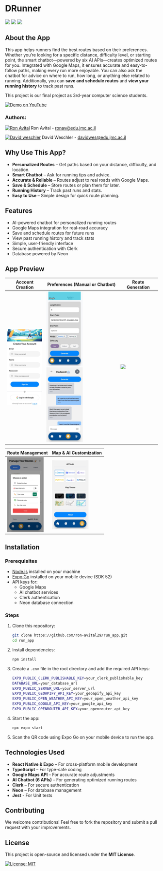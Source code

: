 # DRunner

<img src="https://img.shields.io/badge/platform-android-green"/> <img src="https://img.shields.io/badge/framework-react%20native-blue"/> <img src="https://img.shields.io/badge/language-typescript-lightblue"/>

## About the App

This app helps runners find the best routes based on their preferences. Whether you’re looking for a specific distance, difficulty level, or starting point, the smart chatbot—powered by six AI APIs—creates optimized routes for you. Integrated with Google Maps, it ensures accurate and easy-to-follow paths, making every run more enjoyable. You can also ask the chatbot for advice on where to run, how long, or anything else related to running. Additionally, you can **save and schedule routes** and **view your running history** to track past runs.

This project is our final project as 3rd-year computer science students.

[![Demo on YouTube](https://img.shields.io/badge/YouTube-FF0000?style=flat&logo=youtube&logoColor=white)](https://www.youtube.com/watch?v=VXHc2Vox4I4)

### Authors:

[![Ron Avital](https://img.shields.io/badge/LinkedIn-0077B5?style=flat&logo=linkedin&logoColor=white)](https://www.linkedin.com/in/ron-avital/) Ron Avital - ronav@edu.jmc.ac.il <br>

[![David weschler](https://img.shields.io/badge/LinkedIn-0077B5?style=flat&logo=linkedin&logoColor=white)](https://www.linkedin.com/in/david-weschler/) David Weschler - davidwes@edu.jmc.ac.il

## Why Use This App?

- **Personalized Routes** – Get paths based on your distance, difficulty, and location.
- **Smart Chatbot** – Ask for running tips and advice.
- **Accurate & Reliable** – Routes adjust to real roads with Google Maps.
- **Save & Schedule** – Store routes or plan them for later.
- **Running History** – Track past runs and stats.
- **Easy to Use** – Simple design for quick route planning.

## Features

- AI-powered chatbot for personalized running routes
- Google Maps integration for real-road accuracy
- Save and schedule routes for future runs
- View past running history and track stats
- Simple, user-friendly interface
- Secure authentication with Clerk
- Database powered by Neon

## App Preview

| Account Creation                                        | Preferences (Manual or Chatbot)                                                                               | Route Generation                                                     |
| ------------------------------------------------------- | ------------------------------------------------------------------------------------------------------------- | -------------------------------------------------------------------- |
| <img src="assets/screenshots/account.jpg" width="120"/> | <img src="assets/screenshots/manuall.jpg" width="120"/> <img src="assets/screenshots/hadas.jpg" width="120"/> | <img src="assets/screenshots/routes.gif" width="120" controls></img> |

| Route Management                                       | Map & AI Customization                                 |
| ------------------------------------------------------ | ------------------------------------------------------ |
| <img src="assets/screenshots/manage.jpg" width="120"/> | <img src="assets/screenshots/themes.jpg" width="120"/> |

##

## Installation

### Prerequisites

- [Node.js](https://nodejs.org/) installed on your machine
- [Expo Go](https://expo.dev/client) installed on your mobile device (SDK 52)
- API keys for:
  - Google Maps
  - AI chatbot services
  - Clerk authentication
  - Neon database connection

### Steps

1. Clone this repository:
   ```sh
   git clone https://github.com/ron-avital29/run_app.git
   cd run_app
   ```
2. Install dependencies:
   ```sh
   npm install
   ```
3. Create a `.env` file in the root directory and add the required API keys:
   ```sh
   EXPO_PUBLIC_CLERK_PUBLISHABLE_KEY=your_clerk_publishable_key
   DATABASE_URL=your_database_url
   EXPO_PUBLIC_SERVER_URL=your_server_url
   EXPO_PUBLIC_GEOAPIFY_API_KEY=your_geoapify_api_key
   EXPO_PUBLIC_OPEN_WEATHER_API_KEY=your_open_weather_api_key
   EXPO_PUBLIC_GOOGLE_API_KEY=your_google_api_key
   EXPO_PUBLIC_OPENROUTER_API_KEY=your_openrouter_api_key
   ```
4. Start the app:
   ```sh
   npx expo start
   ```
5. Scan the QR code using Expo Go on your mobile device to run the app.

## Technologies Used

- **React Native & Expo** – For cross-platform mobile development
- **TypeScript** – For type-safe coding
- **Google Maps API** – For accurate route adjustments
- **AI Chatbot (6 APIs)** – For generating optimized running routes
- **Clerk** – For secure authentication
- **Neon** – For database management
- **Jest** - For Unit tests

## Contributing

We welcome contributions! Feel free to fork the repository and submit a pull request with your improvements.

## License

This project is open-source and licensed under the **MIT License**.

[![License: MIT](https://img.shields.io/badge/License-MIT-yellow.svg)](https://opensource.org/licenses/MIT)
